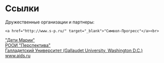 # Ссылки

Дружественные организации и партнеры:

	<a href="http://www.s-p.ru/" target="_blank">"Символ-Прогресс"</a><br>
<a href="http://ad.yandex.ru/maria/" target="_blank">"Дети Марии"</a><br>
<a href="http://perspektiva-inva.ru/index-rus.shtml?list=1" target="_blank">РООИ "Перспектива"</a><br>
<a href="http://www.gallaudet.edu/" target="_blank">Галладетский Университет (Gallaudet University, Washington D.C.)</a><br>
<a href="http://www.aids.ru/" target="_blank">www.aids.ru</a>

